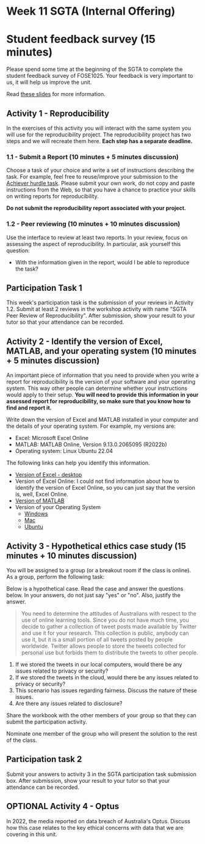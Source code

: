 # Week 11 SGTA (Internal Offering)

# Student feedback survey (15 minutes)

Please spend some time at the beginning of the SGTA to complete the student feedback survey of FOSE1025. Your feedback is very important to us, it will help us improve the unit.

Read [these slides](https://ishare.mq.edu.au/prod/file/4fddda41-ac3c-4ba9-8cce-bf72d6db16f0/1/Student_SurveyReference_S2v2.pdf) for more information.


## Activity 1 - Reproducibility

In the exercises of this activity you will interact with the same system you will use for the reproducibility project. The reproducibility project has two steps and we will recreate them here. **Each step has a separate deadline.**

### 1.1 - Submit a Report (10 minutes + 5 minutes discussion)

Choose a task of your choice and write a set of instructions describing the task. For example, feel free to reuse/improve your submission to the [Achiever hurdle task](https://ilearn.mq.edu.au/mod/turnitintooltwo/view.php?id=6969594). Please submit your own work, do not copy and paste instructions from the Web, so that you have a chance to practice your skills on writing reports for reproducibility.

**Do not submit the reproducibility report associated with your project.**

### 1.2 - Peer reviewing (10 minutes + 10 minutes discussion)

Use the interface to review at least two reports. In your review, focus on assessing the aspect of reproducibility. In particular, ask yourself this question:

* With the information given in the report, would I be able to reproduce the task?

## Participation Task 1

This week's participation task is the submission of your reviews in Activity 1.2. Submit at least 2 reviews in the workshop activity with name "SGTA Peer Review of Reproducibility". After submission, show your result to your tutor so that your attendance can be recorded.

## Activity 2 - Identify the version of Excel, MATLAB, and your operating system (10 minutes + 5 minutes discussion)

An important piece of information that you need to provide when you write a report for reproducibility is the version of your software and your operating system. This way other people can determine whether your instructions would apply to their setup. **You will need to provide this information in your assessed report for reproducibility, so make sure that you know how to find and report it.**

Write down the version of Excel and MATLAB installed in your computer and the details of your operating system. For example, my versions are:

* Excel: Microsoft Excel Online
* MATLAB: MATLAB Online, Version 9.13.0.2065095 (R2022b)
* Operating system: Linux Ubuntu 22.04

The following links can help you identify this information.

* [Version of Excel - desktop](https://support.office.com/en-us/article/about-office-what-version-of-office-am-i-using-932788b8-a3ce-44bf-bb09-e334518b8b19)
* Version of Excel Online: I could not find information about how to identify the version of Excel Online, so you can just say that the version is, well, Excel Online.
* [Version of MATLAB](https://www.mathworks.com/help/matlab/ref/version.html)
* Version of your Operating System
  * [Windows](https://support.microsoft.com/en-au/help/13443/windows-which-version-am-i-running)
  * [Mac](https://support.apple.com/en-au/HT201260)
  * [Ubuntu](https://help.ubuntu.com/community/CheckingYourUbuntuVersion)

## Activity 3 - Hypothetical ethics case study (15 minutes + 10 minutes discussion)

You will be assigned to a group (or a breakout room if the class is online). As a group, perform the following task:

Below is a hypothetical case. Read the case and answer the questions below. In your answers, do not just say "yes" or "no". Also, justify the answer.

> You need to determine the attitudes of Australians with respect to the use of online learning tools. Since you do not have much time, you decide to gather a collection of tweet posts made available by Twitter and use it for your research. This collection is public, anybody can use it, but it is a small portion of all tweets posted by people worldwide. Twitter allows people to store the tweets collected for personal use but forbids them to distribute the tweets to other people.

1. If we stored the tweets in our local computers, would there be any issues related to privacy or security?
2. If we stored the tweets in the cloud, would there be any issues related to privacy or security?
3. This scenario has issues regarding fairness. Discuss the nature of these issues.
4. Are there any issues related to disclosure?

Share the workbook with the other members of your group so that they can submit the participation activity.

Nominate one member of the group who will present the solution to the rest of the class.

## Participation task 2

Submit your answers to activity 3 in the SGTA participation task submission box. After submission, show your result to your tutor so that your attendance can be recorded.

## OPTIONAL Activity 4 - Optus

In 2022, the media reported on data breach of Australia's Optus. Discuss how this case relates to the key ethical concerns with data that we are covering in this unit.